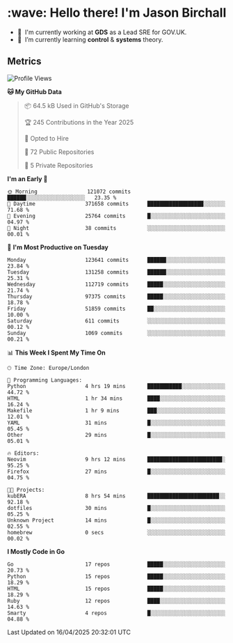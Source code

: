 <h1 align="left" id="jason-title">:wave: Hello there! I'm Jason Birchall</h1>

- :office: &nbsp;I'm currently working at **GDS** as a Lead SRE for GOV.UK.
- :seedling: &nbsp;I’m currently learning **control** & **systems** theory.

<h2>Metrics</h2>

<!--START_SECTION:waka-->
![Profile Views](http://img.shields.io/badge/Profile%20Views-0-blue)

**🐱 My GitHub Data** 

> 📦 64.5 kB Used in GitHub's Storage 
 > 
> 🏆 245 Contributions in the Year 2025
 > 
> 💼 Opted to Hire
 > 
> 📜 72 Public Repositories 
 > 
> 🔑 5 Private Repositories 
 > 
**I'm an Early 🐤** 

```text
🌞 Morning                121072 commits      ██████░░░░░░░░░░░░░░░░░░░   23.35 % 
🌆 Daytime                371658 commits      ██████████████████░░░░░░░   71.68 % 
🌃 Evening                25764 commits       █░░░░░░░░░░░░░░░░░░░░░░░░   04.97 % 
🌙 Night                  38 commits          ░░░░░░░░░░░░░░░░░░░░░░░░░   00.01 % 
```
📅 **I'm Most Productive on Tuesday** 

```text
Monday                   123641 commits      ██████░░░░░░░░░░░░░░░░░░░   23.84 % 
Tuesday                  131258 commits      ██████░░░░░░░░░░░░░░░░░░░   25.31 % 
Wednesday                112719 commits      █████░░░░░░░░░░░░░░░░░░░░   21.74 % 
Thursday                 97375 commits       █████░░░░░░░░░░░░░░░░░░░░   18.78 % 
Friday                   51859 commits       ██░░░░░░░░░░░░░░░░░░░░░░░   10.00 % 
Saturday                 611 commits         ░░░░░░░░░░░░░░░░░░░░░░░░░   00.12 % 
Sunday                   1069 commits        ░░░░░░░░░░░░░░░░░░░░░░░░░   00.21 % 
```


📊 **This Week I Spent My Time On** 

```text
🕑︎ Time Zone: Europe/London

💬 Programming Languages: 
Python                   4 hrs 19 mins       ███████████░░░░░░░░░░░░░░   44.72 % 
HTML                     1 hr 34 mins        ████░░░░░░░░░░░░░░░░░░░░░   16.24 % 
Makefile                 1 hr 9 mins         ███░░░░░░░░░░░░░░░░░░░░░░   12.01 % 
YAML                     31 mins             █░░░░░░░░░░░░░░░░░░░░░░░░   05.45 % 
Other                    29 mins             █░░░░░░░░░░░░░░░░░░░░░░░░   05.01 % 

🔥 Editors: 
Neovim                   9 hrs 12 mins       ████████████████████████░   95.25 % 
Firefox                  27 mins             █░░░░░░░░░░░░░░░░░░░░░░░░   04.75 % 

🐱‍💻 Projects: 
kubERA                   8 hrs 54 mins       ███████████████████████░░   92.18 % 
dotfiles                 30 mins             █░░░░░░░░░░░░░░░░░░░░░░░░   05.25 % 
Unknown Project          14 mins             █░░░░░░░░░░░░░░░░░░░░░░░░   02.55 % 
homebrew                 0 secs              ░░░░░░░░░░░░░░░░░░░░░░░░░   00.02 % 
```

**I Mostly Code in Go** 

```text
Go                       17 repos            █████░░░░░░░░░░░░░░░░░░░░   20.73 % 
Python                   15 repos            █████░░░░░░░░░░░░░░░░░░░░   18.29 % 
HTML                     15 repos            █████░░░░░░░░░░░░░░░░░░░░   18.29 % 
Ruby                     12 repos            ████░░░░░░░░░░░░░░░░░░░░░   14.63 % 
Smarty                   4 repos             █░░░░░░░░░░░░░░░░░░░░░░░░   04.88 % 
```




 Last Updated on 16/04/2025 20:32:01 UTC
<!--END_SECTION:waka-->

<!-- links -->

[issues page]: https://github.com/jasonBirchall/jasonBirchall/issues "jasonBirchall/issues"
